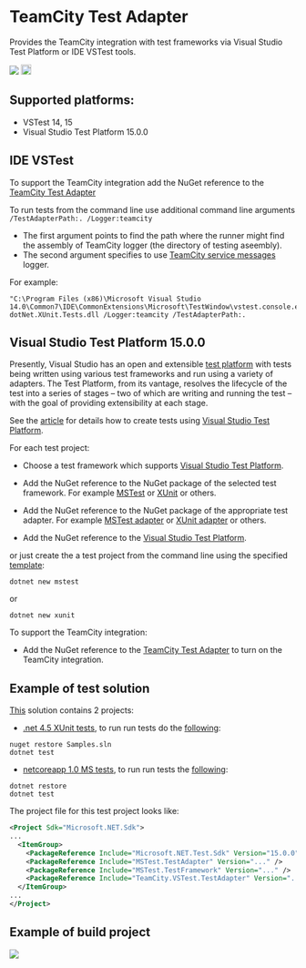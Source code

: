 # TeamCity Test Adapter

Provides the TeamCity integration with test frameworks via Visual Studio Test Platform or IDE VSTest tools.

[<img src="http://teamcity.jetbrains.com/app/rest/builds/buildType:(id:TeamCityPluginsByJetBrains_TeamCityVSTestTestAdapter_Build)/statusIcon.svg"/>](http://teamcity.jetbrains.com/viewType.html?buildTypeId=TeamCityPluginsByJetBrains_TeamCityVSTestTestAdapter_Build) [<img src="https://www.nuget.org/Content/Logos/nugetlogo.png" height="18">](https://www.nuget.org/packages/TeamCity.VSTest.TestAdapter)

## Supported platforms:
* VSTest 14, 15
* Visual Studio Test Platform 15.0.0

## IDE VSTest

To support the TeamCity integration add the NuGet reference to the [TeamCity Test Adapter](https://www.nuget.org/packages/TeamCity.VSTest.TestAdapter)

To run tests from the command line use additional command line arguments `/TestAdapterPath:. /Logger:teamcity`
* The first argument points to find the path where the runner might find the assembly of TeamCity logger (the directory of testing aseembly).
* The second argument specifies to use [TeamCity service messages](http://confluence.jetbrains.net/display/TCDL/Build+Script+Interaction+with+TeamCity#BuildScriptInteractionwithTeamCity-ServiceMessages) logger.
  
For example:
```
"C:\Program Files (x86)\Microsoft Visual Studio 14.0\Common7\IDE\CommonExtensions\Microsoft\TestWindow\vstest.console.exe" dotNet.XUnit.Tests.dll /Logger:teamcity /TestAdapterPath:.
```
 
## Visual Studio Test Platform 15.0.0

Presently, Visual Studio has an open and extensible [test platform](https://github.com/Microsoft/vstest) with tests being written using various test frameworks and run using a variety of adapters. The Test Platform, from its vantage, resolves the lifecycle of the test into a series of stages – two of which are writing and running the test – with the goal of providing extensibility at each stage.

See the [article](https://blogs.msdn.microsoft.com/visualstudioalm/2016/11/29/evolving-the-test-platform-part-3-net-core-convergence-and-cross-plat/) for details how to create tests using [Visual Studio Test Platform](https://github.com/Microsoft/vstest).

For each test project:

* Choose a test framework which supports [Visual Studio Test Platform](https://github.com/Microsoft/vstest).

* Add the NuGet reference to the NuGet package of the selected test framework. For example [MSTest](https://www.nuget.org/packages/MSTest.TestFramework/) or [XUnit](https://www.nuget.org/packages/xunit/) or others.

* Add the NuGet reference to the NuGet package of the appropriate test adapter. For example [MSTest adapter](https://www.nuget.org/packages/MSTest.TestAdapter/) or [XUnit adapter](https://www.nuget.org/packages/xunit.runner.visualstudio/) or others.

* Add the NuGet reference to the [Visual Studio Test Platform](https://www.nuget.org/packages/Microsoft.NET.Test.Sdk/).

or just create the a test project from the command line using the specified [template](https://docs.microsoft.com/en-us/dotnet/articles/core/tools/dotnet-new):

```
dotnet new mstest
```

or

```
dotnet new xunit
```

To support the TeamCity integration:

* Add the NuGet reference to the [TeamCity Test Adapter](https://www.nuget.org/packages/TeamCity.VSTest.TestAdapter) to turn on the TeamCity integration.

## Example of test solution

[This](https://github.com/JetBrains/TeamCity.VSTest.TestAdapter/tree/master/Samples) solution contains 2 projects:

* [.net 4.5 XUnit tests](https://github.com/JetBrains/TeamCity.VSTest.TestAdapter/tree/master/Samples/dotNet.XUnit.Tests), to run run tests do the [following](https://github.com/JetBrains/TeamCity.VSTest.TestAdapter/blob/master/Samples/dotNet.XUnit.Tests/test.cmd):

```
nuget restore Samples.sln
dotnet test
```

* [netcoreapp 1.0 MS tests](https://github.com/JetBrains/TeamCity.VSTest.TestAdapter/tree/master/Samples/dotNetCore.MS.Tests), to run run tests the [following](https://github.com/JetBrains/TeamCity.VSTest.TestAdapter/blob/master/Samples/dotNetCore.MS.Tests/test.cmd):

```
dotnet restore
dotnet test
```

The project file for this test project looks like:

```xml
<Project Sdk="Microsoft.NET.Sdk">
...
  <ItemGroup>
    <PackageReference Include="Microsoft.NET.Test.Sdk" Version="15.0.0" />
    <PackageReference Include="MSTest.TestAdapter" Version="..." />
    <PackageReference Include="MSTest.TestFramework" Version="..." />
    <PackageReference Include="TeamCity.VSTest.TestAdapter" Version="..." />    
  </ItemGroup>
...
</Project>

```

## Example of build project

[<img src="http://teamcity.jetbrains.com/app/rest/builds/buildType:(id:TeamCityPluginsByJetBrains_TeamCityVSTestTestAdapter_Samples)/statusIcon.svg"/>](http://teamcity.jetbrains.com/viewType.html?buildTypeId=TeamCityPluginsByJetBrains_TeamCityVSTestTestAdapter_Samples)
